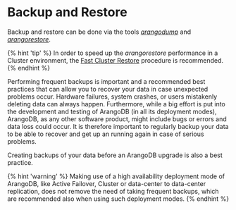 Backup and Restore
==================

Backup and restore can be done via the tools
[_arangodump_](../Programs/Arangodump/README.md) and
[_arangorestore_](../Programs/Arangorestore/README.md).

{% hint 'tip' %}
In order to speed up the _arangorestore_ performance in a Cluster environment,
the [Fast Cluster Restore](../Programs/Arangorestore/FastClusterRestore.md)
procedure is recommended.
{% endhint %}

Performing frequent backups is important and a recommended best practices that
can allow you to recover your data in case unexpected problems occur.
Hardware failures, system crashes, or users mistakenly deleting data can always
happen. Furthermore, while a big effort is put into the development and testing
of ArangoDB (in all its deployment modes), ArangoDB, as any other software
product, might include bugs or errors and data loss could occur.
It is therefore important to regularly backup your data to be able to recover
and get up an running again in case of serious problems.

Creating backups of your data before an ArangoDB upgrade is also a best practice.

{% hint 'warning' %}
Making use of a high availability deployment mode of ArangoDB, like Active Failover,
Cluster or data-center to data-center replication, does not remove the need of
taking frequent backups, which are recommended also when using such deployment modes.
{% endhint %}

<!-- Offline dumps -->

<!-- Hot backups  -->

<!-- Cluster -->
